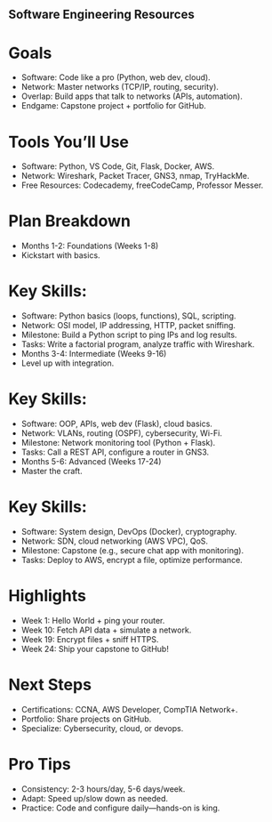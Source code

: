 ## Software Engineering Resources

#  Goals
- Software: Code like a pro (Python, web dev, cloud).
- Network: Master networks (TCP/IP, routing, security).
- Overlap: Build apps that talk to networks (APIs, automation).
- Endgame: Capstone project + portfolio for GitHub.
#  Tools You’ll Use
- Software: Python, VS Code, Git, Flask, Docker, AWS.
- Network: Wireshark, Packet Tracer, GNS3, nmap, TryHackMe.
- Free Resources: Codecademy, freeCodeCamp, Professor Messer.
#  Plan Breakdown
- Months 1-2: Foundations (Weeks 1-8)
- Kickstart with basics.

# Key Skills:
- Software: Python basics (loops, functions), SQL, scripting.
- Network: OSI model, IP addressing, HTTP, packet sniffing.
- Milestone: Build a Python script to ping IPs and log results.
- Tasks: Write a factorial program, analyze traffic with Wireshark.
- Months 3-4: Intermediate (Weeks 9-16)
- Level up with integration.

# Key Skills:
- Software: OOP, APIs, web dev (Flask), cloud basics.
- Network: VLANs, routing (OSPF), cybersecurity, Wi-Fi.
- Milestone: Network monitoring tool (Python + Flask).
- Tasks: Call a REST API, configure a router in GNS3.
- Months 5-6: Advanced (Weeks 17-24)
- Master the craft.

# Key Skills:
- Software: System design, DevOps (Docker), cryptography.
- Network: SDN, cloud networking (AWS VPC), QoS.
- Milestone: Capstone (e.g., secure chat app with monitoring).
- Tasks: Deploy to AWS, encrypt a file, optimize performance.
#  Highlights
- Week 1: Hello World + ping your router.
- Week 10: Fetch API data + simulate a network.
- Week 19: Encrypt files + sniff HTTPS.
- Week 24: Ship your capstone to GitHub!
#  Next Steps
- Certifications: CCNA, AWS Developer, CompTIA Network+.
- Portfolio: Share projects on GitHub.
- Specialize: Cybersecurity, cloud, or devops.
# Pro Tips
- Consistency: 2-3 hours/day, 5-6 days/week.
- Adapt: Speed up/slow down as needed.
- Practice: Code and configure daily—hands-on is king.
